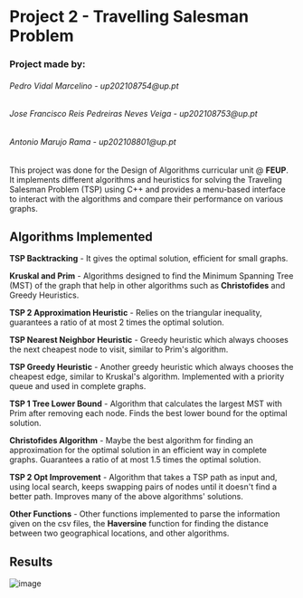 # Project 2 - Travelling Salesman Problem

<h3>Project made by:</h3>
<h6>Pedro Vidal Marcelino	- up202108754@up.pt</h6>
<h6>Jose Francisco Reis Pedreiras Neves Veiga		- up202108753@up.pt</h6>
<h6>Antonio Marujo Rama	  - up202108801@up.pt</h6>

This project was done for the Design of Algorithms curricular unit @ **FEUP**.
It implements different algorithms and heuristics for solving the Traveling Salesman Problem (TSP) using C++ and provides a menu-based interface to interact with the algorithms and compare their performance on various graphs.

<h2>Algorithms Implemented</h2>
  
  **TSP Backtracking** - It gives the optimal solution, efficient for small graphs.
  
  **Kruskal and Prim** - Algorithms designed to find the Minimum Spanning Tree (MST) of the graph that help in other algorithms such as **Christofides** and Greedy Heuristics.
  
  **TSP 2 Approximation Heuristic** - Relies on the triangular inequality, guarantees a ratio of at most 2 times the optimal solution.
  
  **TSP Nearest Neighbor Heuristic** - Greedy heuristic which always chooses the next cheapest node to visit, similar to Prim's algorithm.
  
  **TSP Greedy Heuristic** - Another greedy heuristic which always chooses the cheapest edge, similar to Kruskal's algorithm. Implemented with a priority queue and used in complete graphs.
  
  **TSP 1 Tree Lower Bound** - Algorithm that calculates the largest MST with Prim after removing each node. Finds the best lower bound for the optimal solution.
  
  **Christofides Algorithm** - Maybe the best algorithm for finding an approximation for the optimal solution in an efficient way in complete graphs. Guarantees a ratio of at most 1.5 times the optimal solution.
  
  **TSP 2 Opt Improvement** - Algorithm that takes a TSP path as input and, using local search, keeps swapping pairs of nodes until it doesn't find a better path. Improves many of the above algorithms' solutions.
  
  **Other Functions** - Other functions implemented to parse the information given on the csv files, the **Haversine** function for finding the distance between two geographical locations, and other algorithms.
  
  <h2>Results</h2>
  
  ![image](https://github.com/kikoveiga/DA2/assets/93687043/9717d99c-65b6-4503-a6b8-7d353dcbb790)
